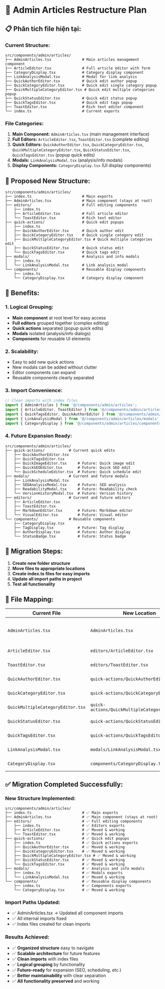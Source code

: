 # 📁 Admin Articles Restructure Plan

## 📋 **Phân tích file hiện tại:**

### **Current Structure:**
```
src/components/admin/articles/
├── AdminArticles.tsx              # Main articles management component
├── ArticleEditor.tsx              # Full article editor with form
├── CategoryDisplay.tsx            # Category display component
├── LinkAnalysisModal.tsx          # Modal for link analysis
├── QuickAuthorEditor.tsx          # Quick edit author popup
├── QuickCategoryEditor.tsx        # Quick edit single category popup
├── QuickMultipleCategoryEditor.tsx # Quick edit multiple categories popup
├── QuickStatusEditor.tsx          # Quick edit status popup
├── QuickTagsEditor.tsx            # Quick edit tags popup
├── ToastEditor.tsx                # Rich text editor component
└── index.ts                       # Current exports
```

### **File Categories:**
1. **Main Component:** `AdminArticles.tsx` (main management interface)
2. **Full Editors:** `ArticleEditor.tsx`, `ToastEditor.tsx` (complete editing)
3. **Quick Editors:** `QuickAuthorEditor.tsx`, `QuickCategoryEditor.tsx`, `QuickMultipleCategoryEditor.tsx`, `QuickStatusEditor.tsx`, `QuickTagsEditor.tsx` (popup quick edits)
4. **Modals:** `LinkAnalysisModal.tsx` (analysis/info modals)
5. **Display Components:** `CategoryDisplay.tsx` (UI display components)

## 🎯 **Proposed New Structure:**

```
src/components/admin/articles/
├── index.ts                       # Main exports
├── AdminArticles.tsx              # Main component (stays at root)
├── editors/                       # Full editing components
│   ├── index.ts
│   ├── ArticleEditor.tsx          # Full article editor
│   └── ToastEditor.tsx            # Rich text editor
├── quick-actions/                 # Quick edit popups
│   ├── index.ts
│   ├── QuickAuthorEditor.tsx      # Quick author edit
│   ├── QuickCategoryEditor.tsx    # Quick single category edit
│   ├── QuickMultipleCategoryEditor.tsx # Quick multiple categories edit
│   ├── QuickStatusEditor.tsx      # Quick status edit
│   └── QuickTagsEditor.tsx        # Quick tags edit
├── modals/                        # Analysis and info modals
│   ├── index.ts
│   └── LinkAnalysisModal.tsx      # Link analysis modal
└── components/                    # Reusable display components
    ├── index.ts
    └── CategoryDisplay.tsx        # Category display component
```

## 🚀 **Benefits:**

### **1. Logical Grouping:**
- **Main component** at root level for easy access
- **Full editors** grouped together (complex editing)
- **Quick actions** separated (popup quick edits)
- **Modals** isolated (analysis/info dialogs)
- **Components** for reusable UI elements

### **2. Scalability:**
- Easy to add new quick actions
- New modals can be added without clutter
- Editor components can expand
- Reusable components clearly separated

### **3. Import Convenience:**
```typescript
// Clean imports with index files
import { AdminArticles } from '@/components/admin/articles';
import { ArticleEditor, ToastEditor } from '@/components/admin/articles/editors';
import { QuickTagsEditor, QuickAuthorEditor } from '@/components/admin/articles/quick-actions';
import { LinkAnalysisModal } from '@/components/admin/articles/modals';
import { CategoryDisplay } from '@/components/admin/articles/components';
```

### **4. Future Expansion Ready:**
```
src/components/admin/articles/
├── quick-actions/           # Current quick edits
│   ├── QuickAuthorEditor.tsx
│   ├── QuickTagsEditor.tsx
│   ├── QuickImageEditor.tsx     # Future: Quick image edit
│   ├── QuickSEOEditor.tsx       # Future: Quick SEO edit
│   └── QuickScheduleEditor.tsx  # Future: Quick schedule edit
├── modals/                  # Current and future modals
│   ├── LinkAnalysisModal.tsx
│   ├── SEOAnalysisModal.tsx     # Future: SEO analysis
│   ├── ReadabilityModal.tsx     # Future: Readability check
│   └── VersionHistoryModal.tsx  # Future: Version history
├── editors/                 # Current and future editors
│   ├── ArticleEditor.tsx
│   ├── ToastEditor.tsx
│   ├── MarkdownEditor.tsx       # Future: Markdown editor
│   └── VisualEditor.tsx         # Future: Visual editor
└── components/              # Reusable components
    ├── CategoryDisplay.tsx
    ├── TagDisplay.tsx           # Future: Tag display
    ├── AuthorDisplay.tsx        # Future: Author display
    └── StatusBadge.tsx          # Future: Status badge
```

## 📝 **Migration Steps:**

1. **Create new folder structure**
2. **Move files to appropriate locations**
3. **Create index.ts files for easy imports**
4. **Update all import paths in project**
5. **Test all functionality**

## 🔧 **File Mapping:**

| Current File | New Location | Reason |
|-------------|--------------|---------|
| `AdminArticles.tsx` | `AdminArticles.tsx` | Main component stays at root |
| `ArticleEditor.tsx` | `editors/ArticleEditor.tsx` | Full editing component |
| `ToastEditor.tsx` | `editors/ToastEditor.tsx` | Rich text editor |
| `QuickAuthorEditor.tsx` | `quick-actions/QuickAuthorEditor.tsx` | Quick edit popup |
| `QuickCategoryEditor.tsx` | `quick-actions/QuickCategoryEditor.tsx` | Quick edit popup |
| `QuickMultipleCategoryEditor.tsx` | `quick-actions/QuickMultipleCategoryEditor.tsx` | Quick edit popup |
| `QuickStatusEditor.tsx` | `quick-actions/QuickStatusEditor.tsx` | Quick edit popup |
| `QuickTagsEditor.tsx` | `quick-actions/QuickTagsEditor.tsx` | Quick edit popup |
| `LinkAnalysisModal.tsx` | `modals/LinkAnalysisModal.tsx` | Analysis modal |
| `CategoryDisplay.tsx` | `components/CategoryDisplay.tsx` | Reusable component |

## ✅ **Migration Completed Successfully:**

### **New Structure Implemented:**
```
src/components/admin/articles/
├── index.ts                       # ✅ Main exports
├── AdminArticles.tsx              # ✅ Main component (stays at root)
├── editors/                       # ✅ Full editing components
│   ├── index.ts                   # ✅ Editors exports
│   ├── ArticleEditor.tsx          # ✅ Moved & working
│   └── ToastEditor.tsx            # ✅ Moved & working
├── quick-actions/                 # ✅ Quick edit popups
│   ├── index.ts                   # ✅ Quick actions exports
│   ├── QuickAuthorEditor.tsx      # ✅ Moved & working
│   ├── QuickCategoryEditor.tsx    # ✅ Moved & working
│   ├── QuickMultipleCategoryEditor.tsx # ✅ Moved & working
│   ├── QuickStatusEditor.tsx      # ✅ Moved & working
│   └── QuickTagsEditor.tsx        # ✅ Moved & working
├── modals/                        # ✅ Analysis and info modals
│   ├── index.ts                   # ✅ Modals exports
│   └── LinkAnalysisModal.tsx      # ✅ Moved & working
└── components/                    # ✅ Reusable display components
    ├── index.ts                   # ✅ Components exports
    └── CategoryDisplay.tsx        # ✅ Moved & working
```

### **Import Paths Updated:**
- ✅ AdminArticles.tsx → Updated all component imports
- ✅ All internal imports fixed
- ✅ Index files created for clean imports

### **Results Achieved:**
- ✅ **Organized structure** easy to navigate
- ✅ **Scalable architecture** for future features
- ✅ **Clean imports** with index files
- ✅ **Logical grouping** by functionality
- ✅ **Future-ready** for expansion (SEO, scheduling, etc.)
- ✅ **Better maintainability** with clear separation
- ✅ **All functionality preserved** and working
